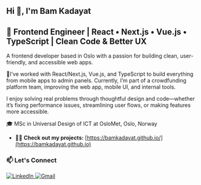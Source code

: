 <h2 align="left">Hi 👋, I'm Bam Kadayat</h2>
<h2 align="left">🚀 Frontend Engineer | React • Next.js • Vue.js • TypeScript | Clean Code & Better UX</h2>
<p align="left">A frontend developer based in Oslo with a passion for building clean, user-friendly, and accessible web apps.</p>

<p align="left">🔭I’ve worked with React/Next.js, Vue.js, and TypeScript to build everything from mobile apps to admin panels. Currently, I’m part of a crowdfunding platform team, improving the web app, mobile UI, and internal tools.
</p>

<p align="left">I enjoy solving real problems through thoughtful design and code—whether it’s fixing performance issues, streamlining user flows, or making features more accessible.</p>

<p align="left">🎓 MSc in Universal Design of ICT at OsloMet, Oslo, Norway </p>
  
- 👨‍💻 **Check out my projects:** [https://bamkadayat.github.io/](https://bamkadayat.github.io) 

### 📫 Let's Connect  
<p align="left">
  <a href="https://linkedin.com/in/bam-kadayat" target="_blank">
    <img src="https://img.shields.io/badge/LinkedIn-blue?style=for-the-badge&logo=linkedin&logoColor=white" alt="LinkedIn" />
  </a>
  <a href="mailto:bamkadayat@gmail.com">
    <img src="https://img.shields.io/badge/Email-D14836?style=for-the-badge&logo=gmail&logoColor=white" alt="Gmail" />
  </a>
</p>

